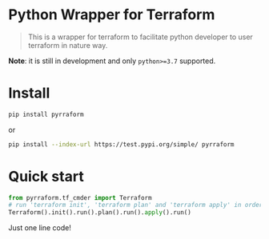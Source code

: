# Python Wrapper for Terraform

> This is a wrapper for terraform to facilitate python developer to user terraform in nature way.

**Note**: it is still in development and only `python>=3.7` supported.

# Install

```bash
pip install pyrraform
```
or 

```bash
pip install --index-url https://test.pypi.org/simple/ pyrraform
```

# Quick start
```py
from pyrraform.tf_cmder import Terraform
# run 'terraform init', 'terraform plan' and 'terraform apply' in order
Terraform().init().run().plan().run().apply().run()
```
Just one line code!
